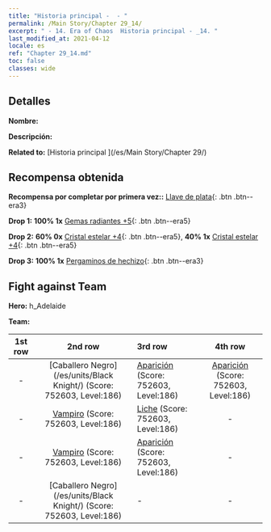 ```yaml
---
title: "Historia principal -  - "
permalink: /Main Story/Chapter 29_14/
excerpt: " - 14. Era of Chaos  Historia principal - _14. "
last_modified_at: 2021-04-12
locale: es
ref: "Chapter 29_14.md"
toc: false
classes: wide
---
```


## Detalles

 **Nombre:** 

 **Descripción:** 

 **Related to:** [Historia principal ](/es/Main Story/Chapter 29/)

## Recompensa obtenida

 **Recompensa por completar por primera vez::** [Llave de plata](/es/Items/con_693/){: .btn .btn--era3}

 **Drop 1:** **100% 1x** [Gemas radiantes +5](/es/Items/mat_100/){: .btn .btn--era5}

 **Drop 2:** **60% 0x** [Cristal estelar +4](/es/Items/mat_94/){: .btn .btn--era5}, **40% 1x** [Cristal estelar +4](/es/Items/mat_94/){: .btn .btn--era5}

 **Drop 3:** **100% 1x** [Pergaminos de hechizo](/es/Items/con_694/){: .btn .btn--era3}


## Fight against Team
 **Hero:** h_Adelaide

 **Team:**


  | 1st row | 2nd row | 3rd row | 4th row |
  |:----:|:----:|:----|:----:|
  | - | [Caballero Negro](/es/units/Black Knight/) (Score: 752603, Level:186)  | [Aparición](/es/units/Wight/) (Score: 752603, Level:186)  | [Aparición](/es/units/Wight/) (Score: 752603, Level:186)  |
  | - | [Vampiro](/es/units/Vampire/) (Score: 752603, Level:186)  | [Liche](/es/units/Lich/) (Score: 752603, Level:186)  | - |
  | - | [Vampiro](/es/units/Vampire/) (Score: 752603, Level:186)  | [Aparición](/es/units/Wight/) (Score: 752603, Level:186)  | - |
  | - | [Caballero Negro](/es/units/Black Knight/) (Score: 752603, Level:186)  | - | - |



